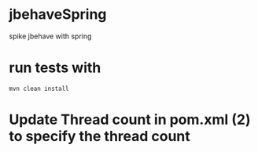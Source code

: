 # jbehaveSpring
spike jbehave with spring

# run tests with 
`mvn clean install`

# Update Thread count in pom.xml (<thread>2</thread>) to specify the thread count


